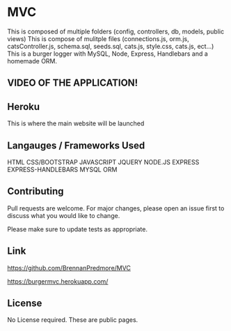 # MVC
This is composed of multiple folders (config, controllers, db, models, public views)
This is compose of mulitple files (connections.js, orm.js, catsController.js, schema.sql, seeds.sql, cats.js, style.css, cats.js, ect...)
This is a burger logger with MySQL, Node, Express, Handlebars and a homemade ORM.

## VIDEO OF THE APPLICATION!


## Heroku

This is where the main website will be launched 


## Langauges / Frameworks Used

HTML
CSS/BOOTSTRAP
JAVASCRIPT
JQUERY
NODE.JS
EXPRESS
EXPRESS-HANDLEBARS
MYSQL
ORM

## Contributing
Pull requests are welcome. For major changes, please open an issue first to discuss what you would like to change.

Please make sure to update tests as appropriate.

## Link
https://github.com/BrennanPredmore/MVC

https://burgermvc.herokuapp.com/


## License
No License required. These are public pages. 